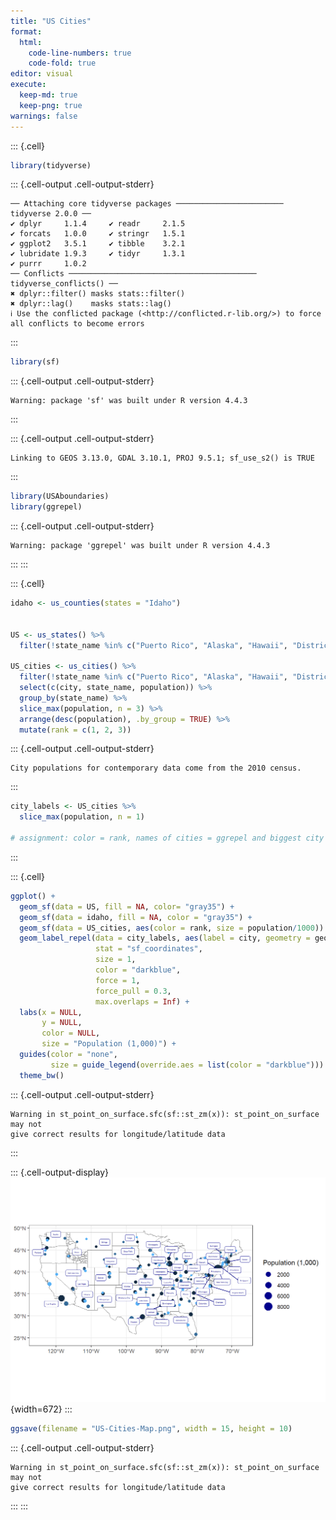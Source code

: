 ```yaml
---
title: "US Cities"
format: 
  html:
    code-line-numbers: true
    code-fold: true
editor: visual
execute: 
  keep-md: true
  keep-png: true
warnings: false
---
```



::: {.cell}

```{.r .cell-code}
library(tidyverse)
```

::: {.cell-output .cell-output-stderr}

```
── Attaching core tidyverse packages ──────────────────────── tidyverse 2.0.0 ──
✔ dplyr     1.1.4     ✔ readr     2.1.5
✔ forcats   1.0.0     ✔ stringr   1.5.1
✔ ggplot2   3.5.1     ✔ tibble    3.2.1
✔ lubridate 1.9.3     ✔ tidyr     1.3.1
✔ purrr     1.0.2     
── Conflicts ────────────────────────────────────────── tidyverse_conflicts() ──
✖ dplyr::filter() masks stats::filter()
✖ dplyr::lag()    masks stats::lag()
ℹ Use the conflicted package (<http://conflicted.r-lib.org/>) to force all conflicts to become errors
```


:::

```{.r .cell-code}
library(sf)
```

::: {.cell-output .cell-output-stderr}

```
Warning: package 'sf' was built under R version 4.4.3
```


:::

::: {.cell-output .cell-output-stderr}

```
Linking to GEOS 3.13.0, GDAL 3.10.1, PROJ 9.5.1; sf_use_s2() is TRUE
```


:::

```{.r .cell-code}
library(USAboundaries)
library(ggrepel)
```

::: {.cell-output .cell-output-stderr}

```
Warning: package 'ggrepel' was built under R version 4.4.3
```


:::
:::

::: {.cell}

```{.r .cell-code}
idaho <- us_counties(states = "Idaho")


US <- us_states() %>% 
  filter(!state_name %in% c("Puerto Rico", "Alaska", "Hawaii", "District of Columbia"))

US_cities <- us_cities() %>%
  filter(!state_name %in% c("Puerto Rico", "Alaska", "Hawaii", "District of Columbia")) %>% 
  select(c(city, state_name, population)) %>% 
  group_by(state_name) %>% 
  slice_max(population, n = 3) %>% 
  arrange(desc(population), .by_group = TRUE) %>% 
  mutate(rank = c(1, 2, 3))
```

::: {.cell-output .cell-output-stderr}

```
City populations for contemporary data come from the 2010 census.
```


:::

```{.r .cell-code}
city_labels <- US_cities %>% 
  slice_max(population, n = 1)

# assignment: color = rank, names of cities = ggrepel and biggest city labelled
```
:::

::: {.cell}

```{.r .cell-code}
ggplot() + 
  geom_sf(data = US, fill = NA, color= "gray35") +
  geom_sf(data = idaho, fill = NA, color = "gray35") +
  geom_sf(data = US_cities, aes(color = rank, size = population/1000)) +
  geom_label_repel(data = city_labels, aes(label = city, geometry = geometry),
                   stat = "sf_coordinates", 
                   size = 1, 
                   color = "darkblue",
                   force = 1,
                   force_pull = 0.3,
                   max.overlaps = Inf) +
  labs(x = NULL,
       y = NULL,
       color = NULL,
       size = "Population (1,000)") +
  guides(color = "none",
         size = guide_legend(override.aes = list(color = "darkblue"))) +
  theme_bw()
```

::: {.cell-output .cell-output-stderr}

```
Warning in st_point_on_surface.sfc(sf::st_zm(x)): st_point_on_surface may not
give correct results for longitude/latitude data
```


:::

::: {.cell-output-display}
![](US-Cities_files/figure-html/unnamed-chunk-3-1.png){width=672}
:::

```{.r .cell-code}
ggsave(filename = "US-Cities-Map.png", width = 15, height = 10)
```

::: {.cell-output .cell-output-stderr}

```
Warning in st_point_on_surface.sfc(sf::st_zm(x)): st_point_on_surface may not
give correct results for longitude/latitude data
```


:::
:::
